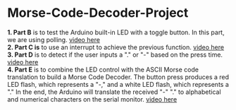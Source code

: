 # Morse-Code-Decoder-Project
**1. Part B** is to test the Arduino built-in LED with a toggle button. In this part, we are using polling. [video here](https://youtube.com/shorts/amShUlg6N-8?si=JnKY1JSXmlFZAhjV) <br>
**2. Part C is** to use an interrupt to achieve the previous function. [video here](https://youtu.be/ori23zihdN8?si=OmeLaIc-xLyqmoKe) <br>
**3. Part D** is to detect if the user inputs a "." or "-" based on the press time. [video here](https://youtu.be/xVJ_TVAp6Sc?si=qLUAskjXT-so3clC) <br>
**4. Part E** is to combine the LED control with the ASCII Morse code translation to build a Morse Code Decoder. The button press produces a red LED flash, which represents a "-," and a white LED flash, which represents a "." In the end, the Arduino will translate the received "-" "." to alphabetical and numerical characters on the serial monitor. [video here](https://youtu.be/IR7bV19rmOw?si=6wRkJHPaAx63E3rv)
